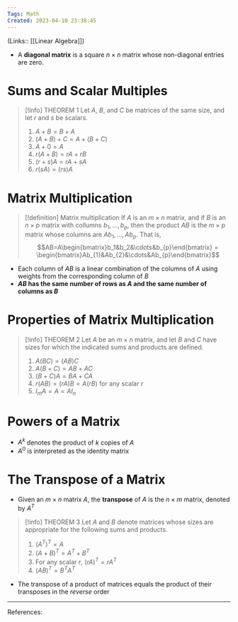 ```yaml
---
Tags: Math
Created: 2023-04-10 23:38:45
---
```

(Links:: [[Linear Algebra]])
- A **diagonal matrix** is a square $n\times n$ matrix whose non-diagonal entries are zero.
# Sums and Scalar Multiples
> [!info] THEOREM 1
> Let $A$, $B$, and $C$ be matrices of the same size, and let $r$ and $s$ be scalars.
> 1. $A+B=B+A$
> 2. $(A+B)+C=A+(B+C)$
> 3. $A+0=A$
> 4. $r(A+B)=rA+rB$
> 5. $(r+s)A=rA+sA$
> 6. $r(sA)=(rs)A$
# Matrix Multiplication
> [!definition] Matrix multiplication
> If $A$ is an $m\times n$ matrix, and if $B$ is an $n\times p$ matrix with collumns $b_{1},...,b_{p}$, then the product $AB$ is the $m\times p$ matrix whose columns are $Ab_{1},...,Ab_{p}$. That is, $$AB=A\begin{bmatrix}b_1&b_2&\cdots&b_{p}\end{bmatrix} = \begin{bmatrix}Ab_{1}&Ab_{2}&\cdots&Ab_{p}\end{bmatrix}$$

- Each column of $AB$ is a linear combination of the columns of $A$ using weights from the corresponding column of $B$
- **$AB$ has the same number of rows as $A$ and the same number of columns as $B$**
# Properties of Matrix Multiplication
> [!info] THEOREM 2
> Let $A$ be an $m\times n$ matrix, and let $B$ and $C$ have sizes for which the indicated sums and products are defined.
> 1. $A(BC) = (AB)C$
> 2. $A(B+C) = AB+AC$
> 3. $(B+C)A = BA+CA$
> 4. $r(AB)=(rA)B=A(rB)$ for any scalar $r$
> 5. $I_{m}A=A=AI_{n}$

# Powers of a Matrix
- $A^{k}$ denotes the product of $k$ copies of $A$
- $A^0$ is interpreted as the identity matrix

# The Transpose of a Matrix
- Given an $m\times n$ matrix $A$, the **transpose** of $A$ is the $n\times m$ matrix, denoted by $A^{T}$

> [!info] THEOREM 3
> Let $A$ and $B$ denote matrices whose sizes are appropriate for the following sums and products.
> 1. $(A^{T})^{T}=A$
> 2. $(A+B)^{T}=A^{T}+B^{T}$
> 3. For any scalar $r$, $(rA)^{T}=rA^{T}$
> 4. $(AB)^{T}=B^{T}A^{T}$

- The transpose of a product of matrices equals the product of their transposes in the *reverse* order

---
References: